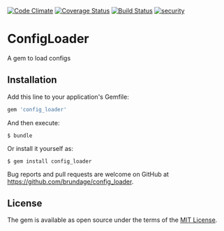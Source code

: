 [![Code Climate](https://codeclimate.com/github/brundage/config_loader/badges/gpa.svg)](https://codeclimate.com/github/brundage/config_loader)
[![Coverage Status](https://coveralls.io/repos/github/brundage/config_loader/badge.svg?branch=master)](https://coveralls.io/github/brundage/config_loader?branch=master)
[![Build Status](https://travis-ci.org/brundage/config_loader.svg?branch=master)](https://travis-ci.org/brundage/config_loader)
[![security](https://hakiri.io/github/brundage/config_loader/master.svg)](https://hakiri.io/github/brundage/config_loader/master)

# ConfigLoader

A gem to load configs

## Installation

Add this line to your application's Gemfile:

```ruby
gem 'config_loader'
```

And then execute:

    $ bundle

Or install it yourself as:

    $ gem install config_loader


Bug reports and pull requests are welcome on GitHub at https://github.com/brundage/config_loader.


## License

The gem is available as open source under the terms of the [MIT License](http://opensource.org/licenses/MIT).


